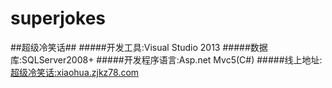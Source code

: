 # superjokes
##超级冷笑话##
#####开发工具:Visual Studio 2013
#####数据库:SQLServer2008+
#####开发程序语言:Asp.net Mvc5(C#)
#####线上地址:[超级冷笑话:xiaohua.zjkz78.com](http://xiaohua.zjkz78.com,"超级冷笑话")
